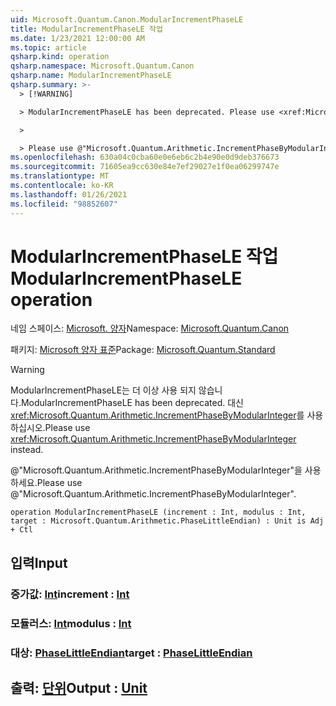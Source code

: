 ```yaml
---
uid: Microsoft.Quantum.Canon.ModularIncrementPhaseLE
title: ModularIncrementPhaseLE 작업
ms.date: 1/23/2021 12:00:00 AM
ms.topic: article
qsharp.kind: operation
qsharp.namespace: Microsoft.Quantum.Canon
qsharp.name: ModularIncrementPhaseLE
qsharp.summary: >-
  > [!WARNING]

  > ModularIncrementPhaseLE has been deprecated. Please use <xref:Microsoft.Quantum.Arithmetic.IncrementPhaseByModularInteger> instead.

  >

  > Please use @"Microsoft.Quantum.Arithmetic.IncrementPhaseByModularInteger".
ms.openlocfilehash: 630a04c0cba60e0e6eb6c2b4e90e0d9deb376673
ms.sourcegitcommit: 71605ea9cc630e84e7ef29027e1f0ea06299747e
ms.translationtype: MT
ms.contentlocale: ko-KR
ms.lasthandoff: 01/26/2021
ms.locfileid: "98852607"
---
```

# <a name="modularincrementphasele-operation"></a><span data-ttu-id="5a522-102">ModularIncrementPhaseLE 작업</span><span class="sxs-lookup"><span data-stu-id="5a522-102">ModularIncrementPhaseLE operation</span></span>

<span data-ttu-id="5a522-103">네임 스페이스: [Microsoft. 양자](xref:Microsoft.Quantum.Canon)</span><span class="sxs-lookup"><span data-stu-id="5a522-103">Namespace: [Microsoft.Quantum.Canon](xref:Microsoft.Quantum.Canon)</span></span>

<span data-ttu-id="5a522-104">패키지: [Microsoft 양자 표준](https://nuget.org/packages/Microsoft.Quantum.Standard)</span><span class="sxs-lookup"><span data-stu-id="5a522-104">Package: [Microsoft.Quantum.Standard](https://nuget.org/packages/Microsoft.Quantum.Standard)</span></span>


> [!WARNING]
> <span data-ttu-id="5a522-105">ModularIncrementPhaseLE는 더 이상 사용 되지 않습니다.</span><span class="sxs-lookup"><span data-stu-id="5a522-105">ModularIncrementPhaseLE has been deprecated.</span></span> <span data-ttu-id="5a522-106">대신 <xref:Microsoft.Quantum.Arithmetic.IncrementPhaseByModularInteger>를 사용하십시오.</span><span class="sxs-lookup"><span data-stu-id="5a522-106">Please use <xref:Microsoft.Quantum.Arithmetic.IncrementPhaseByModularInteger> instead.</span></span>
>
> <span data-ttu-id="5a522-107">@"Microsoft.Quantum.Arithmetic.IncrementPhaseByModularInteger"을 사용하세요.</span><span class="sxs-lookup"><span data-stu-id="5a522-107">Please use @"Microsoft.Quantum.Arithmetic.IncrementPhaseByModularInteger".</span></span>



```qsharp
operation ModularIncrementPhaseLE (increment : Int, modulus : Int, target : Microsoft.Quantum.Arithmetic.PhaseLittleEndian) : Unit is Adj + Ctl
```


## <a name="input"></a><span data-ttu-id="5a522-108">입력</span><span class="sxs-lookup"><span data-stu-id="5a522-108">Input</span></span>

### <a name="increment--int"></a><span data-ttu-id="5a522-109">증가값: [Int](xref:microsoft.quantum.lang-ref.int)</span><span class="sxs-lookup"><span data-stu-id="5a522-109">increment : [Int](xref:microsoft.quantum.lang-ref.int)</span></span>




### <a name="modulus--int"></a><span data-ttu-id="5a522-110">모듈러스: [Int](xref:microsoft.quantum.lang-ref.int)</span><span class="sxs-lookup"><span data-stu-id="5a522-110">modulus : [Int](xref:microsoft.quantum.lang-ref.int)</span></span>




### <a name="target--phaselittleendian"></a><span data-ttu-id="5a522-111">대상: [PhaseLittleEndian](xref:Microsoft.Quantum.Arithmetic.PhaseLittleEndian)</span><span class="sxs-lookup"><span data-stu-id="5a522-111">target : [PhaseLittleEndian](xref:Microsoft.Quantum.Arithmetic.PhaseLittleEndian)</span></span>





## <a name="output--unit"></a><span data-ttu-id="5a522-112">출력: [단위](xref:microsoft.quantum.lang-ref.unit)</span><span class="sxs-lookup"><span data-stu-id="5a522-112">Output : [Unit](xref:microsoft.quantum.lang-ref.unit)</span></span>

